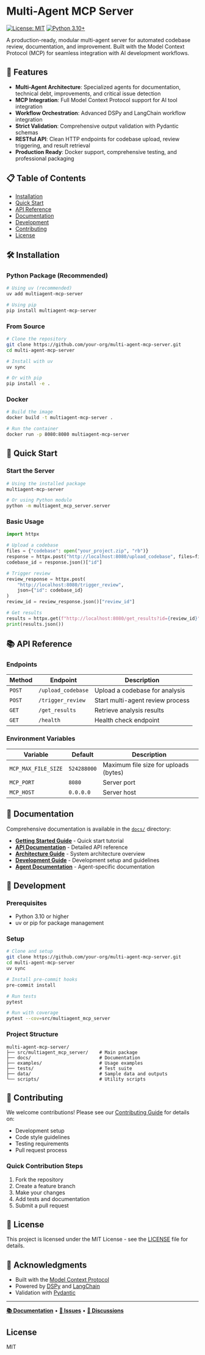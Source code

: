 # Multi-Agent MCP Server

[![License: MIT](https://img.shields.io/badge/License-MIT-yellow.svg)](https://opensource.org/licenses/MIT)
[![Python 3.10+](https://img.shields.io/badge/python-3.10+-blue.svg)](https://www.python.org/downloads/)

A production-ready, modular multi-agent server for automated codebase review, documentation, and improvement. Built with the Model Context Protocol (MCP) for seamless integration with AI development workflows.

## 🚀 Features

- **Multi-Agent Architecture**: Specialized agents for documentation, technical debt, improvements, and critical issue detection
- **MCP Integration**: Full Model Context Protocol support for AI tool integration
- **Workflow Orchestration**: Advanced DSPy and LangChain workflow integration
- **Strict Validation**: Comprehensive output validation with Pydantic schemas
- **RESTful API**: Clean HTTP endpoints for codebase upload, review triggering, and result retrieval
- **Production Ready**: Docker support, comprehensive testing, and professional packaging

## 📋 Table of Contents

- [Installation](#installation)
- [Quick Start](#quick-start)
- [API Reference](#api-reference)
- [Documentation](#documentation)
- [Development](#development)
- [Contributing](#contributing)
- [License](#license)

## 🛠️ Installation

### Python Package (Recommended)

```bash
# Using uv (recommended)
uv add multiagent-mcp-server

# Using pip
pip install multiagent-mcp-server
```

### From Source

```bash
# Clone the repository
git clone https://github.com/your-org/multi-agent-mcp-server.git
cd multi-agent-mcp-server

# Install with uv
uv sync

# Or with pip
pip install -e .
```

### Docker

```bash
# Build the image
docker build -t multiagent-mcp-server .

# Run the container
docker run -p 8080:8080 multiagent-mcp-server
```

## 🚦 Quick Start

### Start the Server

```bash
# Using the installed package
multiagent-mcp-server

# Or using Python module
python -m multiagent_mcp_server.server
```

### Basic Usage

```python
import httpx

# Upload a codebase
files = {"codebase": open("your_project.zip", "rb")}
response = httpx.post("http://localhost:8080/upload_codebase", files=files)
codebase_id = response.json()["id"]

# Trigger review
review_response = httpx.post(
    "http://localhost:8080/trigger_review", 
    json={"id": codebase_id}
)
review_id = review_response.json()["review_id"]

# Get results
results = httpx.get(f"http://localhost:8080/get_results?id={review_id}")
print(results.json())
```

## 📚 API Reference

### Endpoints

| Method | Endpoint | Description |
|--------|----------|-------------|
| `POST` | `/upload_codebase` | Upload a codebase for analysis |
| `POST` | `/trigger_review` | Start multi-agent review process |
| `GET` | `/get_results` | Retrieve analysis results |
| `GET` | `/health` | Health check endpoint |

### Environment Variables

| Variable | Default | Description |
|----------|---------|-------------|
| `MCP_MAX_FILE_SIZE` | `524288000` | Maximum file size for uploads (bytes) |
| `MCP_PORT` | `8080` | Server port |
| `MCP_HOST` | `0.0.0.0` | Server host |

## 📖 Documentation

Comprehensive documentation is available in the [`docs/`](docs/) directory:

- **[Getting Started Guide](docs/guides/getting_started.md)** - Quick start tutorial
- **[API Documentation](docs/api/)** - Detailed API reference
- **[Architecture Guide](docs/development/architecture.md)** - System architecture overview
- **[Development Guide](docs/development/)** - Development setup and guidelines
- **[Agent Documentation](docs/phases/)** - Agent-specific documentation

## 🔧 Development

### Prerequisites

- Python 3.10 or higher
- uv or pip for package management

### Setup

```bash
# Clone and setup
git clone https://github.com/your-org/multi-agent-mcp-server.git
cd multi-agent-mcp-server
uv sync

# Install pre-commit hooks
pre-commit install

# Run tests
pytest

# Run with coverage
pytest --cov=src/multiagent_mcp_server
```

### Project Structure

```
multi-agent-mcp-server/
├── src/multiagent_mcp_server/    # Main package
├── docs/                         # Documentation
├── examples/                     # Usage examples
├── tests/                        # Test suite
├── data/                         # Sample data and outputs
└── scripts/                      # Utility scripts
```

## 🤝 Contributing

We welcome contributions! Please see our [Contributing Guide](CONTRIBUTING.md) for details on:

- Development setup
- Code style guidelines
- Testing requirements
- Pull request process

### Quick Contribution Steps

1. Fork the repository
2. Create a feature branch
3. Make your changes
4. Add tests and documentation
5. Submit a pull request

## 📄 License

This project is licensed under the MIT License - see the [LICENSE](LICENSE) file for details.

## 🙏 Acknowledgments

- Built with the [Model Context Protocol](https://modelcontextprotocol.io/)
- Powered by [DSPy](https://github.com/stanfordnlp/dspy) and [LangChain](https://github.com/langchain-ai/langchain)
- Validation with [Pydantic](https://pydantic.dev/)

---

**[📚 Documentation](docs/)** • **[🐛 Issues](https://github.com/your-org/multi-agent-mcp-server/issues)** • **[💬 Discussions](https://github.com/your-org/multi-agent-mcp-server/discussions)**

## License
MIT
